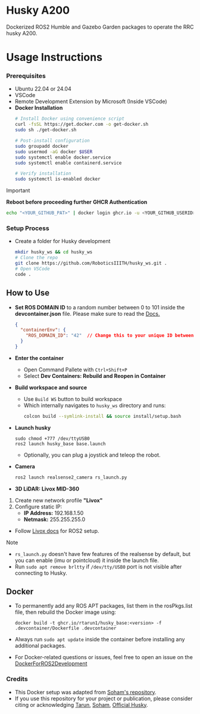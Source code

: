# Husky A200
Dockerized ROS2 Humble and Gazebo Garden packages to operate the RRC husky A200.

# Usage Instructions

### Prerequisites


- Ubuntu 22.04 or 24.04
- VSCode
- Remote Development Extension by Microsoft (Inside VSCode)
- **Docker Installation**
  ```bash
  # Install Docker using convenience script
  curl -fsSL https://get.docker.com -o get-docker.sh
  sudo sh ./get-docker.sh

  # Post-install configuration
  sudo groupadd docker
  sudo usermod -aG docker $USER
  sudo systemctl enable docker.service
  sudo systemctl enable containerd.service

  # Verify installation
  sudo systemctl is-enabled docker
  ```

>[!IMPORTANT]
>**Reboot before proceeding further**
**GHCR Authentication** 
  ```bash
  echo "<YOUR_GITHUB_PAT>" | docker login ghcr.io -u <YOUR_GITHUB_USERID> --password-stdin
  ```
  
### Setup Process
- Create a folder for Husky development
    ```bash 
    mkdir husky_ws && cd husky_ws
    # Clone the repo 
    git clone https://github.com/RoboticsIIITH/husky_ws.git .
    # Open VSCode 
    code .
    ```  

## How to Use
- **Set ROS DOMAIN ID** to a random number between 0 to 101 inside the **devcontainer.json** file. Please make sure to read the [Docs.](https://docs.ros.org/en/eloquent/Tutorials/Configuring-ROS2-Environment.html#the-ros-domain-id-variable)
  ```json
  {
    "containerEnv": {
      "ROS_DOMAIN_ID": "42"  // Change this to your unique ID between (0 - 101)
    }
  }
  ```
- **Enter the container**
    - Open Command Pallete with `Ctrl+Shift+P`
    - Select **Dev Containers: Rebuild and Reopen in Container**
- **Build workspace and source**
  
  - Use `Build WS` button to build workspace
  - Which internally navigates to `husky_ws` directory and runs:
    ```bash
    colcon build --symlink-install && source install/setup.bash
    ```
  
- **Launch husky**
   ```
   sudo chmod +777 /dev/ttyUSB0
   ros2 launch husky_base base.launch 
   ```
  - Optionally, you can plug a joystick and teleop the robot.
- **Camera** 
  ```bash
  ros2 launch realsense2_camera rs_launch.py 
  ```
- **3D LiDAR: Livox MID-360**
 1.  Create new network profile **"Livox"**
 2.  Configure static IP:
      - **IP Address:** 192.168.1.50
      - **Netmask:** 255.255.255.0
   - Follow [Livox docs](https://github.com/rtarun1/livox_ros_driver2/tree/master?tab=readme-ov-file#4-lidar-config) for ROS2 setup.
 >[!NOTE]
 > - `rs_launch.py` doesn't have few features of the realsense by default, but you can enable (imu or pointcloud) it inside the launch file.
 > - Run ```sudo apt remove brltty``` if `/dev/tty/USB0` port is not visible after connecting to Husky.

 

## Docker

- To permanently add any ROS APT packages, list them in the rosPkgs.list file, then rebuild the Docker image using:
   ```
   docker build -t ghcr.io/rtarun1/husky_base:<version> -f .devcontainer/Dockerfile .devcontainer
   ```
- Always run ```sudo apt update``` inside the container before installing any additional packages.
  
- For Docker-related questions or issues, feel free to open an issue on the [DockerForROS2Development](https://github.com/soham2560/DockerForROS2Development.git)


### Credits

- This Docker setup was adapted from [Soham's repository](https://github.com/soham2560/DockerForROS2Development.git).
- If you use this repository for your project or publication, please consider citing or acknowledging [Tarun](https://github.com/rtarun1), [Soham](https://github.com/soham2560), [Official Husky](https://github.com/husky/husky).
